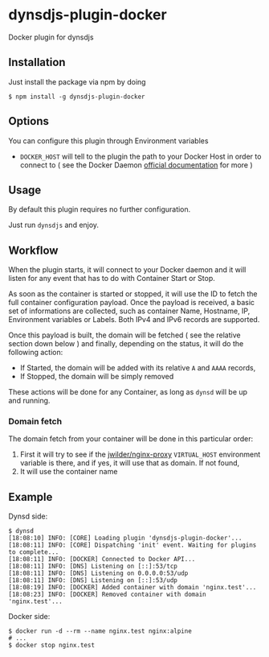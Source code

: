 # dynsdjs-plugin-docker
Docker plugin for dynsdjs

## Installation

Just install the package via npm by doing

```shell
$ npm install -g dynsdjs-plugin-docker
```

## Options

You can configure this plugin through Environment variables

- `DOCKER_HOST` will tell to the plugin the path to your Docker Host in order to connect to ( see the Docker Daemon [official documentation](https://docs.docker.com/engine/reference/commandline/dockerd/#examples) for more )

## Usage

By default this plugin requires no further configuration.

Just run `dynsdjs` and enjoy.

## Workflow

When the plugin starts, it will connect to your Docker daemon and it will listen for any event that has to do with Container Start or Stop.

As soon as the container is started or stopped, it will use the ID to fetch the full container configuration payload. Once the payload is received, a basic set of informations are collected, such as container Name, Hostname, IP, Environment variables or Labels. Both IPv4 and IPv6 records are supported.

Once this payload is built, the domain will be fetched ( see the relative section down below ) and finally, depending on the status, it will do the following action:

- If Started, the domain will be added with its relative `A` and `AAAA` records,
- If Stopped, the domain will be simply removed

These actions will be done for any Container, as long as `dynsd` will be up and running.

### Domain fetch

The domain fetch from your container will be done in this particular order:

1. First it will try to see if the [jwilder/nginx-proxy](https://github.com/jwilder/nginx-proxy) `VIRTUAL_HOST` environment variable is there, and if yes, it will use that as domain. If not found,
2. It will use the container name

## Example

Dynsd side:

```shell
$ dynsd
[18:08:10] INFO: [CORE] Loading plugin 'dynsdjs-plugin-docker'...
[18:08:11] INFO: [CORE] Dispatching 'init' event. Waiting for plugins to complete...
[18:08:11] INFO: [DOCKER] Connected to Docker API...
[18:08:11] INFO: [DNS] Listening on [::]:53/tcp
[18:08:11] INFO: [DNS] Listening on 0.0.0.0:53/udp
[18:08:11] INFO: [DNS] Listening on [::]:53/udp
[18:08:19] INFO: [DOCKER] Added container with domain 'nginx.test'...
[18:08:23] INFO: [DOCKER] Removed container with domain 'nginx.test'...
```

Docker side:

```shell
$ docker run -d --rm --name nginx.test nginx:alpine
# ...
$ docker stop nginx.test
```